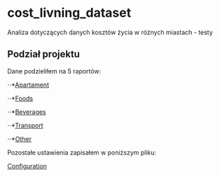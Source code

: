# cost_livning_dataset

Analiza dotyczących danych kosztów życia w różnych miastach - testy

## Podział projektu

Dane podzieliłem na 5 raportów:

⋅⋅*[Apartament](https://github.com/ArminD93/cost_livning_dataset/blob/dev/Cost_living_apartament.ipynb)

⋅⋅*[Foods](https://github.com/ArminD93/cost_livning_dataset/blob/dev/Cost_living_foods.ipynb)

⋅⋅*[Beverages](https://github.com/ArminD93/cost_livning_dataset/blob/dev/Cost_living_beverages.ipynb)

⋅⋅*[Transport](https://github.com/ArminD93/cost_livning_dataset/blob/dev/Cost_living_transport.ipynb)

⋅⋅*[Other](https://github.com/ArminD93/cost_livning_dataset/blob/dev/Cost_living_other.ipynb)

Pozostałe ustawienia zapisałem w poniższym pliku:

[Configuration](https://github.com/ArminD93/cost_livning_dataset/blob/dev/Cost_living_configuration.ipynb)

